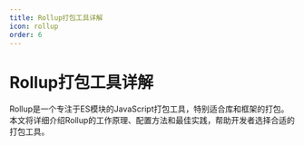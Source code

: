 ```yaml
---
title: Rollup打包工具详解
icon: rollup
order: 6
---
```


# Rollup打包工具详解

Rollup是一个专注于ES模块的JavaScript打包工具，特别适合库和框架的打包。本文将详细介绍Rollup的工作原理、配置方法和最佳实践，帮助开发者选择合适的打包工具。
